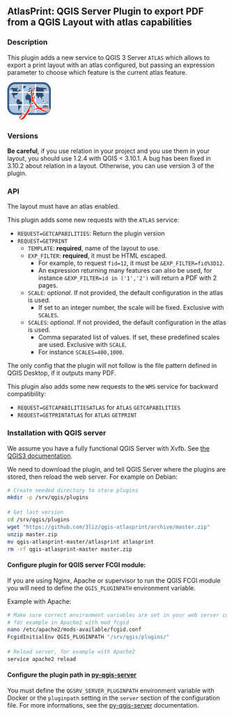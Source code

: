 ## AtlasPrint: QGIS Server Plugin to export PDF from a QGIS Layout with atlas capabilities

### Description

This plugin adds a new service to QGIS 3 Server `ATLAS` which
allows to export a print layout with an atlas configured, but passing
an expression parameter to choose which feature is the current atlas feature.

![Logo of the plugin](icon.png)

### Versions

**Be careful**, if you use relation in your project and you use them in your layout, you should use 1.2.4 with QGIS < 3.10.1. A bug has been fixed in 3.10.2 about relation in a layout. Otherwise, you can use version 3 of the plugin.

### API

The layout must have an atlas enabled.

This plugin adds some new requests with the `ATLAS` service:
* `REQUEST=GETCAPABILITIES`: Return the plugin version
* `REQUEST=GETPRINT`
  * `TEMPLATE`: **required**, name of the layout to use.
  * `EXP_FILTER`: **required**, it must be HTML escaped.
    * For example, to request `fid=12`, it must be `&EXP_FILTER=fid%3D12`.
    * An expression returning many features can also be used, for instance `&EXP_FILTER=id in ('1','2')` will return a PDF with 2 pages.
  * `SCALE`: *optional*. If not provided, the default configuration in the atlas is used.
    * If set to an integer number, the scale will be fixed. Exclusive with `SCALES`.
  * `SCALES`: *optional*. If not provided, the default configuration in the atlas is used.
    * Comma separated list of values. If set, these predefined scales are used. Exclusive with `SCALE`.
    * For instance `SCALES=400,1000`.

The only config that the plugin will not follow is the file pattern defined in QGIS Desktop, if it outputs many PDF.

This plugin also adds some new requests to the `WMS` service for backward compatibility:
* `REQUEST=GETCAPABILITIESATLAS` for `ATLAS` `GETCAPABILITIES`
* `REQUEST=GETPRINTATLAS` for `ATLAS` `GETPRINT`

### Installation with QGIS server

We assume you have a fully functional QGIS Server with Xvfb.
See [the QGIS3 documentation](https://docs.qgis.org/3.4/en/docs/user_manual/working_with_ogc/server/index.html).

We need to download the plugin, and tell QGIS Server where the plugins are
stored, then reload the web server.
For example on Debian:

```bash
# Create needed directory to store plugins
mkdir -p /srv/qgis/plugins

# Get last version
cd /srv/qgis/plugins
wget "https://github.com/3liz/qgis-atlasprint/archive/master.zip"
unzip master.zip
mv qgis-atlasprint-master/atlasprint atlasprint
rm -rf qgis-atlasprint-master master.zip
```

#### Configure plugin for QGIS server FCGI module:

If you are using Nginx, Apache or supervisor to run the QGIS FCGI module you will need
to define the `QGIS_PLUGINPATH` environment variable.

Example with Apache:

```bash
# Make sure correct environment variables are set in your web server configuration
# for example in Apache2 with mod_fcgid
nano /etc/apache2/mods-available/fcgid.conf
FcgidInitialEnv QGIS_PLUGINPATH "/srv/qgis/plugins/"

# Reload server, for example with Apache2
service apache2 reload
```

#### Configure the plugin path in [py-qgis-server](https://github.com/3liz/py-qgis-server)

You must define the `QGSRV_SERVER_PLUGINPATH` environment variable with Docker or the `pluginpath` setting
in the `server` section of the configuration file.
For more informations, see the [py-qgis-server](https://github.com/3liz/py-qgis-server/blob/master/README.md) documentation.


